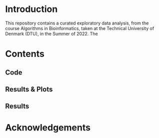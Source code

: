# Introduction
This repository contains a curated exploratory data analysis, from the course Algorithms in Bioinformatics, taken at the Technical University of Denmark (DTU), in the Summer of 2022. The 

# Contents
## Code

## Results & Plots 

## Results 

# Acknowledgements
